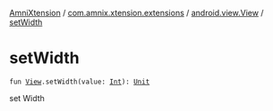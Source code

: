 [AmniXtension](../../index.md) / [com.amnix.xtension.extensions](../index.md) / [android.view.View](index.md) / [setWidth](./set-width.md)

# setWidth

`fun `[`View`](https://developer.android.com/reference/android/view/View.html)`.setWidth(value: `[`Int`](https://kotlinlang.org/api/latest/jvm/stdlib/kotlin/-int/index.html)`): `[`Unit`](https://kotlinlang.org/api/latest/jvm/stdlib/kotlin/-unit/index.html)

set Width

